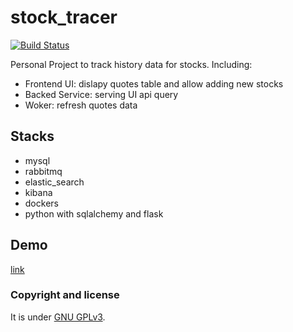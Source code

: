 # stock_tracer
[![Build Status](https://travis-ci.org/ning-yang/stock_tracer.svg?branch=master)](https://travis-ci.org/ning-yang/stock_tracer)

Personal Project to track history data for stocks. Including:
- Frontend UI: dislapy quotes table and allow adding new stocks
- Backed Service: serving UI api query
- Woker: refresh quotes data 

## Stacks
- mysql
- rabbitmq
- elastic_search
- kibana
- dockers
- python with sqlalchemy and flask

## Demo
[link](http://stock.ningy.me)

### Copyright and license

It is under [GNU GPLv3](/LICENSE).

